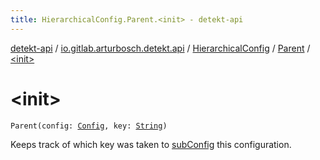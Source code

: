 ```yaml
---
title: HierarchicalConfig.Parent.<init> - detekt-api
---
```


[detekt-api](../../../index.html) / [io.gitlab.arturbosch.detekt.api](../../index.html) / [HierarchicalConfig](../index.html) / [Parent](index.html) / [&lt;init&gt;](./-init-.html)

# &lt;init&gt;

`Parent(config: `[`Config`](../../-config/index.html)`, key: `[`String`](https://kotlinlang.org/api/latest/jvm/stdlib/kotlin/-string/index.html)`)`

Keeps track of which key was taken to [subConfig](../../-config/sub-config.html) this configuration.


